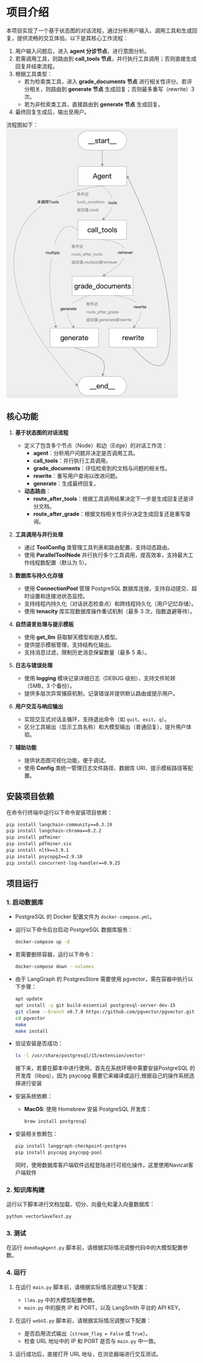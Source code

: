 # 项目介绍

本项目实现了一个基于状态图的对话流程，通过分析用户输入、调用工具和生成回复，提供流畅的交互体验。以下是其核心工作流程：

1. 用户输入问题后，进入 **agent 分诊节点**，进行意图分析。
2. 若需调用工具，则路由到 **call_tools 节点**，并行执行工具调用；否则直接生成回复并结束流程。
3. 根据工具类型：
   - 若为检索类工具，进入 **grade_documents 节点** 进行相关性评分。若评分相关，则路由到 **generate 节点** 生成回复；否则最多重写（rewrite）3次。
   - 若为非检索类工具，直接路由到 **generate 节点** 生成回复。
4. 最终回复生成后，输出至用户。

流程图如下：<br>
![项目流程图](./01.png "项目流程图")

## 核心功能

1. **基于状态图的对话流程**
   - 定义了包含多个节点（Node）和边（Edge）的对话工作流：
     - **agent**：分析用户问题并决定是否调用工具。
     - **call_tools**：并行执行工具调用。
     - **grade_documents**：评估检索到的文档与问题的相关性。
     - **rewrite**：重写用户查询以改进问题。
     - **generate**：生成最终回复。
   - **动态路由**：
     - **route_after_tools**：根据工具调用结果决定下一步是生成回复还是评分文档。
     - **route_after_grade**：根据文档相关性评分决定生成回复还是重写查询。

2. **工具调用与并行处理**
   - 通过 **ToolConfig** 类管理工具列表和路由配置，支持动态路由。
   - 使用 **ParallelToolNode** 并行执行多个工具调用，提高效率，支持最大工作线程数配置（默认为 5）。

3. **数据库与持久化存储**
   - 使用 **ConnectionPool** 管理 PostgreSQL 数据库连接，支持自动提交、超时设置和连接池状态监控。
   - 支持线程内持久化（对话状态检查点）和跨线程持久化（用户记忆存储）。
   - 使用 **tenacity** 库实现数据库操作重试机制（最多 3 次，指数退避等待）。

4. **自然语言处理与提示模板**
   - 使用 **get_llm** 获取聊天模型和嵌入模型。
   - 提供提示模板管理，支持结构化输出。
   - 支持消息过滤，限制历史消息保留数量（最多 5 条）。

5. **日志与错误处理**
   - 使用 **logging** 模块记录详细日志（DEBUG 级别），支持文件轮转（5MB，3 个备份）。
   - 提供多层次异常捕获机制，记录错误并提供默认路由或提示用户。

6. **用户交互与响应输出**
   - 实现交互式对话主循环，支持退出命令（如 `quit`、`exit`、`q`）。
   - 区分工具输出（显示工具名称）和大模型输出（普通回复），提升用户体验。

7. **辅助功能**
   - 提供状态图可视化功能，便于调试。
   - 使用 **Config** 类统一管理日志文件路径、数据库 URI、提示模板路径等配置。

## 安装项目依赖

在命令行终端中运行以下命令安装项目依赖：

```bash
pip install langchain-community==0.3.19
pip install langchain-chroma==0.2.2
pip install pdfminer
pip install pdfminer.six
pip install nltk==3.9.1
pip install psycopg2==2.9.10
pip install concurrent-log-handler==0.9.25
```

## 项目运行

### 1. 启动数据库

- PostgreSQL 的 Docker 配置文件为 `docker-compose.yml`。
- 运行以下命令后台启动 PostgreSQL 数据库服务：
  ```bash
  docker-compose up -d
  ```
- 若需要删除容器，运行以下命令：
  ```bash
  docker-compose down --volumes
  ```
- 由于 LangGraph 的 PostgresStore 需要使用 pgvector，需在容器中执行以下步骤：
  ```bash
  apt update
  apt install -y git build-essential postgresql-server-dev-15
  git clone --branch v0.7.0 https://github.com/pgvector/pgvector.git
  cd pgvector
  make
  make install
  ```
- 验证安装是否成功：
  ```bash
  ls -l /usr/share/postgresql/15/extension/vector*
  ```
  接下来，若要在脚本中进行使用，首先在系统环境中需要安装PostgreSQL 的开发库（libpq），因为 psycopg 需要它来编译或运行,根据自己的操作系统选择进行安装 

- 安装系统依赖：
  - **MacOS**: 使用 Homebrew 安装 PostgreSQL 开发库：
    ```bash
    brew install postgresql
    ```

- 安装相关依赖包：
  ```bash
  pip install langgraph-checkpoint-postgres
  pip install psycopg psycopg-pool
  ```
  同时，使用数据库客户端软件远程登陆进行可视化操作，这里使用Navicat客户端软件

### 2. 知识库构建

运行以下脚本进行文档加载、切分、向量化和灌入向量数据库：
```bash
python vectorSaveTest.py
```

### 3. 测试

在运行 `demoRagAgent.py` 脚本前，请根据实际情况调整代码中的大模型配置参数。

### 4. 运行

1. 在运行 `main.py` 脚本前，请根据实际情况调整以下配置：
   - `llms.py` 中的大模型配置参数。
   - `main.py` 中的服务 IP 和 PORT，以及 LangSmith 平台的 API KEY。

2. 在运行 `webUI.py` 脚本前，请根据实际情况调整以下配置：
   - 是否启用流式输出（`stream_flag = False` 或 `True`）。
   - 检查 URL 地址中的 IP 和 PORT 是否与 `main.py` 中一致。

3. 运行成功后，直接打开 URL 地址，在浏览器端进行交互测试。


